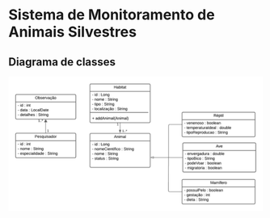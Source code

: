 # Sistema de Monitoramento de Animais Silvestres
## Diagrama de classes
![diagrama](Diagrama_de_classes.png)
